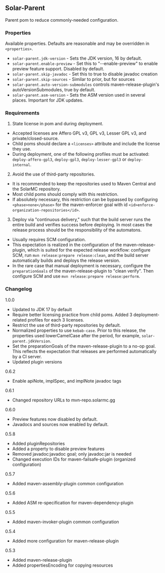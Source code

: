 
## Solar-Parent

Parent pom to reduce commonly-needed configuration.

### Properties

Available properties. Defaults are reasonable and may be overridden in `<properties>`.

* `solar-parent.jdk-version` - Sets the JDK version, 16 by default.
* `solar-parent.enable-preview` - Set this to "--enable-preview" to enable preview feature support. Disabled by default.
* `solar-parent.skip-javadoc` - Set this to true to disable javadoc creation
* `solar-parent.skip-sources` - Similar to prior, but for sources
* `solar-parent.auto-version-submodules` controls maven-release-plugin's autoVersionSubmodules, true by default.
* `solar-parent.asm-version` - Sets the ASM version used in several places. Important for JDK updates.

### Requirements

1. State license in pom and during deployment.
  * Accepted licenses are Affero GPL v3, GPL v3, Lesser GPL v3, and private/closed-source.
  * Child poms should declare a `<licenses>` attribute and include the license they use. 
  * During deployment, one of the following profiles must be activated: `deploy-affero-gpl3`, `deploy-gpl3`, `deploy-lesser-gpl3` or `deploy-internal`.
2. Avoid the use of third-party repositories. 
  * It is recommended to keep the repositories used to Maven Central and the SolarMC repository.
  * Most child poms should comply with this restriction.
  * If absolutely necessary, this restriction can be bypassed by configuring `<phase>none</phase>` for the maven-enforcer goal with id `<id>enforce-organization-repositories</id>`.
3. Deploy via "continuous delivery," such that the build server runs the entire build and verifies success before deploying. In most cases the release process should be the responsibility of the automatons.
  * Usually requires SCM configuration.
  * This expectation is realized in the configuration of the maven-release-plugin, which is suited for the expected release workflow: configure SCM, run `mvn release:prepare release:clean`, and the build server automatically builds and deploys the release version.
  * In the rare case that manual deployment is necessary, configure the `preparationGoals` of the maven-release-plugin to "clean verify". Then configure SCM and use `mvn release:prepare release:perform`.

### Changelog

1.0.0

* Updated to JDK 17 by default
* Require better licensing practice from child poms.  Added 3 deployment-related profiles for each 3 licenses.
* Restrict the use of third-party repositories by default.
* Normalized properties to use `kebab-case`. Prior to this release, the properties used lowerCamelCase after the period, for example, `solar-parent.jdkVersion`.
* Set the preparationGoals of the maven-release-plugin to a no-op goal. This reflects the expectation that releases are performed automatically by a CI server.
* Updated plugin versions

0.6.2

* Enable apiNote, implSpec, and implNote javadoc tags

0.6.1

* Changed repository URLs to mvn-repo.solarmc.gg

0.6.0

* Preview features now disabled by default.
* Javadocs and sources now enabled by default.

0.5.8

* Added pluginRepositories
* Added a property to disable preview features
* Removed javadoc:javadoc goal; only javadoc:jar is needed
* Changed execution IDs for maven-failsafe-plugin (organized configuration)

0.5.7

* Added maven-assembly-plugin common configuration

0.5.6

* Added ASM re-specification for maven-dependency-plugin

0.5.5

* Added maven-invoker-plugin common configuration

0.5.4

* Added more configuration for maven-release-plugin

0.5.3

* Added maven-release-plugin
* Added propertiesEncoding for copying resources

